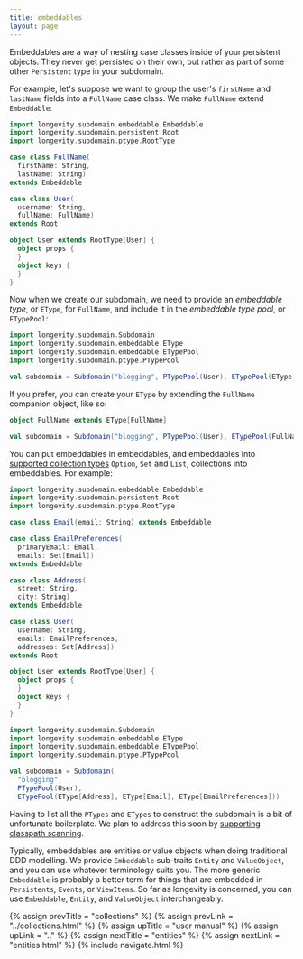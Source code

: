 ```yaml
---
title: embeddables
layout: page
---
```


Embeddables are a way of nesting case classes inside of your
persistent objects. They never get persisted on their own, but rather
as part of some other `Persistent` type in your subdomain.

For example, let's suppose we want to group the user's `firstName` and
`lastName` fields into a `FullName` case class. We make `FullName`
extend `Embeddable`:

```scala
import longevity.subdomain.embeddable.Embeddable
import longevity.subdomain.persistent.Root
import longevity.subdomain.ptype.RootType

case class FullName(
  firstName: String,
  lastName: String)
extends Embeddable

case class User(
  username: String,
  fullName: FullName)
extends Root

object User extends RootType[User] {
  object props {
  }
  object keys {
  }
}
```

Now when we create our subdomain, we need to provide an _embeddable
type_, or `EType`, for `FullName`, and include it in the _embeddable
type pool_, or `ETypePool`:

```scala
import longevity.subdomain.Subdomain
import longevity.subdomain.embeddable.EType
import longevity.subdomain.embeddable.ETypePool
import longevity.subdomain.ptype.PTypePool

val subdomain = Subdomain("blogging", PTypePool(User), ETypePool(EType[FullName]))
```

If you prefer, you can create your `EType` by extending the `FullName`
companion object, like so:

```scala
object FullName extends EType[FullName]

val subdomain = Subdomain("blogging", PTypePool(User), ETypePool(FullName))
```

You can put embeddables in embeddables, and embeddables into
[supported collection types](../collections.html) `Option`, `Set` and
`List`, collections into embeddables. For example:

```scala
import longevity.subdomain.embeddable.Embeddable
import longevity.subdomain.persistent.Root
import longevity.subdomain.ptype.RootType

case class Email(email: String) extends Embeddable

case class EmailPreferences(
  primaryEmail: Email,
  emails: Set[Email])
extends Embeddable

case class Address(
  street: String,
  city: String)
extends Embeddable

case class User(
  username: String,
  emails: EmailPreferences,
  addresses: Set[Address])
extends Root

object User extends RootType[User] {
  object props {
  }
  object keys {
  }
}

import longevity.subdomain.Subdomain
import longevity.subdomain.embeddable.EType
import longevity.subdomain.embeddable.ETypePool
import longevity.subdomain.ptype.PTypePool

val subdomain = Subdomain(
  "blogging",
  PTypePool(User),
  ETypePool(EType[Address], EType[Email], EType[EmailPreferences]))
```

Having to list all the `PTypes` and `ETypes` to construct the
subdomain is a bit of unfortunate boilerplate. We plan to address this
soon by [supporting classpath
scanning](https://www.pivotaltracker.com/story/show/127406543).

Typically, embeddables are entities or value objects when doing
traditional DDD modelling. We provide `Embeddable` sub-traits `Entity`
and `ValueObject`, and you can use whatever terminology suits you.
The more generic `Embeddable` is probably a better term for things
that are embedded in `Persistents`, `Events`, or `ViewItems`. So far
as longevity is concerned, you can use `Embeddable`, `Entity`, and
`ValueObject` interchangeably.

{% assign prevTitle = "collections" %}
{% assign prevLink = "../collections.html" %}
{% assign upTitle = "user manual" %}
{% assign upLink = ".." %}
{% assign nextTitle = "entities" %}
{% assign nextLink = "entities.html" %}
{% include navigate.html %}

